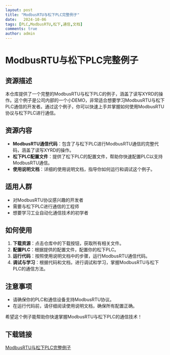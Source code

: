 ```yaml
---
layout: post
title: "ModbusRTU与松下PLC完整例子"
date:   2024-10-06
tags: [PLC,ModbusRTU,松下,通信,文档]
comments: true
author: admin
---
```

# ModbusRTU与松下PLC完整例子

## 资源描述

本仓库提供了一个完整的ModbusRTU与松下PLC的例子，涵盖了读写XYRD的操作。这个例子是公司内部的一个小DEMO，非常适合想要学习ModbusRTU与松下PLC通信的开发者。通过这个例子，你可以快速上手并掌握如何使用ModbusRTU协议与松下PLC进行通信。

## 资源内容

- **ModbusRTU通信代码**：包含了与松下PLC进行ModbusRTU通信的完整代码，涵盖了读写XYRD的操作。
- **松下PLC配置文件**：提供了松下PLC的配置文件，帮助你快速配置PLC以支持ModbusRTU通信。
- **使用说明文档**：详细的使用说明文档，指导你如何运行和调试这个例子。

## 适用人群

- 对ModbusRTU协议感兴趣的开发者
- 需要与松下PLC进行通信的工程师
- 想要学习工业自动化通信技术的初学者

## 如何使用

1. **下载资源**：点击仓库中的下载按钮，获取所有相关文件。
2. **配置PLC**：根据提供的配置文件，配置你的松下PLC。
3. **运行代码**：按照使用说明文档中的步骤，运行ModbusRTU通信代码。
4. **调试与学习**：根据代码和文档，进行调试和学习，掌握ModbusRTU与松下PLC的通信方法。

## 注意事项

- 请确保你的PLC和通信设备支持ModbusRTU协议。
- 在运行代码前，请仔细阅读使用说明文档，确保所有配置正确。

希望这个例子能帮助你快速掌握ModbusRTU与松下PLC的通信技术！

## 下载链接

[ModbusRTU与松下PLC完整例子](https://pan.quark.cn/s/354aeab200b6)